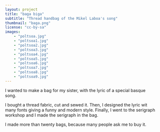 ```yaml
---
layout: project
title: "baga biga"
subtitle: "Thread handbag of the Mikel Laboa's song"
thumbnail: "baga.png"
license: "cc-by-sa"
images:
    - "poltsoa.jpg"
    - "poltsoa1.jpg"
    - "poltsoa2.jpg"
    - "poltsoa3.jpg"
    - "poltsoa4.jpg"
    - "poltsoa5.jpg"
    - "poltsoa6.jpg"
    - "poltsoa7.jpg"
    - "poltsoa8.jpg"
    - "poltsoa9.jpg"
---
```


I wanted to make a bag for my sister, with the lyric of a special basque song.

I bought a thread fabric, cut and sewed it. Then, I designed the lyric wit many fonts giving a funny and modern style. Finally, I went to the serigraph workshop and I made the serigraph in the bag.

I made more than twenty bags, because many people ask me to buy it.
